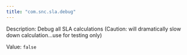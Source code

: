 ```yaml
---
title: "com.snc.sla.debug"
---
```


Description: Debug all SLA calculations (Caution: will dramatically slow down calculation...use for testing only)

Value: `false`